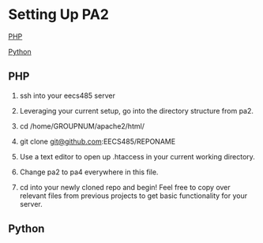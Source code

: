 # Setting Up PA2

[PHP](#php)

[Python](#python)

## PHP

1) ssh into your eecs485 server

2) Leveraging your current setup, go into the directory structure from pa2.

3) cd /home/GROUPNUM/apache2/html/

4) git clone git@github.com:EECS485/REPONAME

5) Use a text editor to open up .htaccess in your current working directory.

6) Change pa2 to pa4 everywhere in this file.

7) cd into your newly cloned repo and begin! Feel free to copy over relevant files from previous projects to get basic functionality for your server.

## Python
